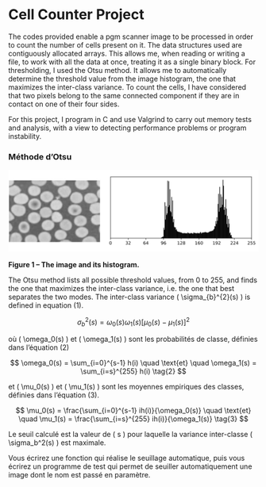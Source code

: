 # Cell Counter Project

The codes provided enable a pgm scanner image to be processed in order to count the number of cells present on it.
The data structures used are contiguously allocated arrays. This allows me, when reading or writing a file, to work with all the data at once, treating it as a single binary block. 
For thresholding, I used the Otsu method. It allows me to automatically determine the threshold value from the image histogram, the one that maximizes the inter-class variance.
To count the cells, I have considered that two pixels belong to the same connected component if they are in contact on one of their four sides.

For this project, I program in C and use Valgrind to carry out memory tests and analysis, with a view to detecting
performance problems or program instability.

### Méthode d’Otsu

![Image et son histogramme](./image/img-readme/otsu.png)

**Figure 1 – The image and its histogram.**

The Otsu method lists all possible threshold values, from 0 to 255, and finds the one that maximizes the inter-class variance, i.e. the one that best separates the two modes. The inter-class variance \( \sigma_{b}^{2}(s) \) is defined in equation (1).

$$
\sigma_b^2(s) = \omega_0(s)\omega_1(s)[\mu_0(s) - \mu_1(s)]^2 \tag{1}
$$

où \( \omega_0(s) \) et \( \omega_1(s) \) sont les probabilités de classe, définies dans l’équation (2)

$$
\omega_0(s) = \sum_{i=0}^{s-1} h(i) \quad \text{et} \quad \omega_1(s) = \sum_{i=s}^{255} h(i) \tag{2}
$$

et \( \mu_0(s) \) et \( \mu_1(s) \) sont les moyennes empiriques des classes, définies dans l’équation (3).

$$
\mu_0(s) = \frac{\sum_{i=0}^{s-1} ih(i)}{\omega_0(s)} \quad \text{et} \quad \mu_1(s) = \frac{\sum_{i=s}^{255} ih(i)}{\omega_1(s)} \tag{3}
$$

Le seuil calculé est la valeur de \( s \) pour laquelle la variance inter-classe \( \sigma_b^2(s) \) est maximale.

Vous écrirez une fonction qui réalise le seuillage automatique, puis vous écrirez un programme de test qui permet de seuiller automatiquement une image dont le nom est passé en paramètre.







